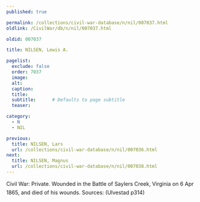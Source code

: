 ```yaml
---
published: true

permalink: /collections/civil-war-database/n/nil/007037.html
oldlink: /CivilWar/db/n/nil/007037.html

oldid: 007037

title: NILSEN, Lewis A.

pagelist:
  exclude: false
  order: 7037
  image: 
  alt:
  caption:
  title:
  subtitle:      # Defaults to page subtitle
  teaser:

category: 
  - N 
  - NIL

previous:
  title: NILSEN, Lars
  url: /collections/civil-war-database/n/nil/007036.html  
next:
  title: NILSEN, Magnus
  url: /collections/civil-war-database/n/nil/007038.html   
---
```

Civil War: Private. Wounded in the Battle of Sayler&#146;s Creek, Virginia on 6 Apr 1865, and died of his wounds. Sources: (Ulvestad p314)